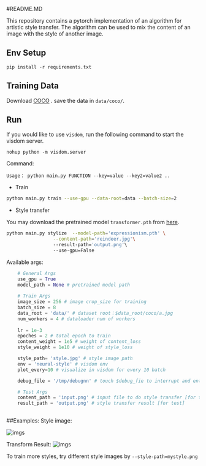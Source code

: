 #README.MD

This repository contains a pytorch implementation of an algorithm for artistic style transfer.
The algorithm can be used to mix the content of an image with the style of another image. 



## Env Setup
 
 `pip install -r requirements.txt` 

## Training Data 

Download [COCO](http://images.cocodataset.org/zips/train2014.zip) . save the data in `data/coco/`. 


## Run
If you would like to use `visdom`, run the following command to start the visdom server.
```
nohup python -m visdom.server
```


Command:
```
Usage： python main.py FUNCTION --key=value --key2=value2 ..
```

- Train
```bash
python main.py train --use-gpu --data-root=data --batch-size=2
```

- Style transfer

You may download the pretrained model  `transformer.pth` from [here](https://yun.sfo2.digitaloceanspaces.com/pytorch_book/pytorch_book/transformer.pth). 
```bash
python main.py stylize  --model-path='expressionism.pth' \
                 --content-path='reindeer.jpg'\  
                 --result-path='output.png'\  
                 --use-gpu=False
```

Available args:
```python
    # General Args
    use_gpu = True 
    model_path = None # pretrained model path 
    
    # Train Args
    image_size = 256 # image crop_size for training
    batch_size = 8  
    data_root = 'data/' # dataset root：$data_root/coco/a.jpg
    num_workers = 4 # dataloader num of workers
    
    lr = 1e-3
    epoches = 2 # total epoch to train
    content_weight = 1e5 # weight of content_loss  
    style_weight = 1e10 # weight of style_loss

    style_path= 'style.jpg' # style image path
    env = 'neural-style' # visdom env
    plot_every=10 # visualize in visdom for every 10 batch

    debug_file = '/tmp/debugnn' # touch $debug_fie to interrupt and enter ipdb 

    # Test Args
    content_path = 'input.png' # input file to do style transfer [for test]
    result_path = 'output.png' # style transfer result [for test]
   
```

##Examples:
Style image:

![imgs](style.jpg)

Transform Result:
![imgs](example.jpg)

To train more styles, try different style images by `--style-path=mystyle.png`








